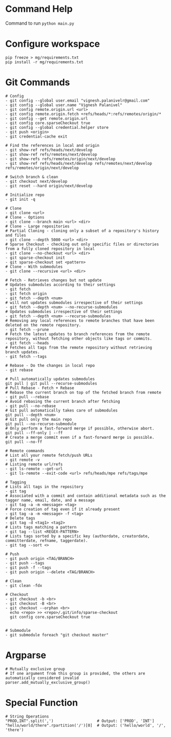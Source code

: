# Command Help
Command to run
```python main.py```<br>

# Configure workspace
```
pip freeze > mg/requirements.txt
pip install -r mg/requirements.txt
```

# Git Commands
```
# Config
- git config --global user.email "vignesh.palanivelr@gmail.com"
- git config --global user.name "Vignesh Palanivel"
- git config remote.origin.url <url>
- git config remote.origin.fetch +refs/heads/*:refs/remotes/origin/*
- git config --get remote.origin.url
- git config core.sparseCheckout true
- git config --global credential.helper store
- git push <origin>
- git credential-cache exit

# Find the references in local and origin
- git show-ref refs/heads/next/develop
- git show-ref refs/remotes/next/develop
- git show-refs refs/remotes/origin/next/develop
- git show-ref refs/heads/next/develop refs/remotes/next/develop refs/remotes/origin/next/develop

# Switch branch & clean
- git checkout next/develop
- git reset --hard origin/next/develop

# Initialize repo
- git init -q

# Clone
- git clone <url>
# Clone - Options
- git clone --branch main <url> <dir>
# Clone - Large repositories
# Partial Cloning - cloning only a subset of a repository's history and files
- git clone --depth 5000 <url> <dir>
# Sparse Checkout - checking out only specific files or directories from a fully cloned repository in local
- git clone --no-checkout <url> <dir>
- git sparse-checkout init
- git sparse-checkout set <pattern>
# Clone - With submodules
- git clone --recursive <url> <dir>

# Fetch - Retrieves changes but not update
# Updates submodules according to their settings
- git fetch
- git fetch origin
- git fetch --depth <num>
# will not updates submodules irrespective of their settings
- git fetch --depth <num> --no-recurse-submodules
# Updates submodules irrespective of their settings
- git fetch --depth <num> --recurse-submodules
# Removing any local references to remote branches that have been deleted on the remote repository.
- git fetch --prune
# Fetch the latest updates to branch references from the remote repository, without fetching other objects like tags or commits. 
- git fetch --heads
# Fetches all tags from the remote repository without retrieving branch updates. 
- git fetch --tags

# Rebase - Do the changes in local repo
- git rebase

# Pull automatically updates submodules
git pull | git pull --recurse-submodules
# Pull Rebase - Fetch + Rebase
# Rebase the current branch on top of the fetched branch from remote
- git pull --rebase
# Avoid rebasing the current branch after fetching
- git pull --no-rebase
# Git pull automatically takes care of submodules
git pull --depth <num>
# Git pull only the main repo
git pull --no-recurse-submodule
# Only perform a fast-forward merge if possible, otherwise abort.
git pull --ff-only | --ff
# Create a merge commit even if a fast-forward merge is possible.
git pull --no-ff

# Remote commands
# List all your remote fetch/push URLs
- git remote -v
# Listing remote url/refs
- git ls-remote --get-url
- git ls-remote --exit-code <url> refs/heads/mpe refs/tags/mpe

# Tagging
# Lists all tags in the repository
- git tag
# Associated with a commit and contain additional metadata such as the tagger name, email, date, and a message
- git tag -a -m <message> <tag>
# Force creation of tag even if it already present
- git tag -a -m <message> -f <tag>
# Delete tags
- git tag -d <tag1> <tag2>
# Lists tags matching a pattern
- git tag --list <REGEX-PATTERN>
# Lists tags sorted by a specific key (authordate, creatordate, committerdate, refname, taggerdate).
- git tag --sort <>

# Push
- git push origin <TAG/BRANCH>
- git push --tags
- git push -f --tags
- git push origin --delete <TAG/BRANCH>

# Clean
- git clean -fdx

# Checkout
- git checkout -b <br>
- git checkout -B <br>
- git checkout --orphan <br>
  echo <repo> >> <repo>/.git/info/sparse-checkout
  git config core.sparseCheckout true


# Submodule
- git submodule foreach "git checkout master"
```
# Argparse
```
# Mutually exclusive group
# If one argument from this group is provided, the others are automatically considered invalid
parser.add_mutually_exclusive_group()
```

# Special Function
```
# String Operations
"PROD,INT".split(',')                   # Output: ['PROD', 'INT']
"hello/world/there".rpartition('/')[0]  # Output: ('hello/world', '/', 'there')
```
